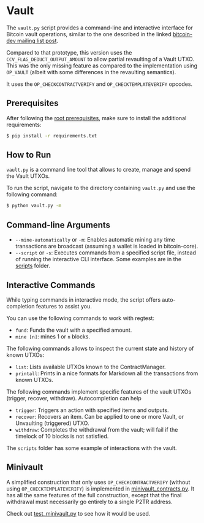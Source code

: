 # Vault

The `vault.py` script provides a command-line and interactive interface for Bitcoin vault operations, similar to the one described in the linked [bitcoin-dev mailing list post](https://lists.linuxfoundation.org/pipermail/bitcoin-dev/2023-April/021588.html).

Compared to that prototype, this version uses the `CCV_FLAG_DEDUCT_OUTPUT_AMOUNT` to allow partial revaulting of a Vault UTXO. This was the only missing feature as compared to the implementation using `OP_VAULT` (albeit with some differences in the revaulting semantics).

It uses the `OP_CHECKCONTRACTVERIFY` and `OP_CHECKTEMPLATEVERIFY` opcodes.

## Prerequisites

After following the [root prerequisites](../..#prerequisites), make sure to install the additional requirements:

```bash
$ pip install -r requirements.txt
```

## How to Run

`vault.py` is a command line tool that allows to create, manage and spend the Vault UTXOs.

To run the script, navigate to the directory containing `vault.py` and use the following command:

```bash
$ python vault.py -m
```

## Command-line Arguments

- `--mine-automatically` or `-m`: Enables automatic mining any time transactions are broadcast (assuming a wallet is loaded in bitcoin-core).
- `--script` or `-s`: Executes commands from a specified script file, instead of running the interactive CLI interface. Some examples are in the [scripts](scripts) folder.

## Interactive Commands

While typing commands in interactive mode, the script offers auto-completion features to assist you.

You can use the following commands to work with regtest:
- `fund`: Funds the vault with a specified amount.
- `mine [n]`: mines 1 or `n` blocks.

The following commands allows to inspect the current state and history of known UTXOs:

- `list`: Lists available UTXOs known to the ContractManager.
- `printall`: Prints in a nice formats for Markdown all the transactions from known UTXOs.

The following commands implement specific features of the vault UTXOs (trigger, recover, withdraw). Autocompletion can help 

- `trigger`: Triggers an action with specified items and outputs.
- `recover`: Recovers an item. Can be applied to one or more Vault, or Unvaulting (triggered) UTXO.
- `withdraw`: Completes the withdrawal from the vault; will fail if the timelock of 10 blocks is not satisfied.

The `scripts` folder has some example of interactions with the vault.

## Minivault

A simplified construction that only uses `OP_CHECKCONTRACTVERIFY` (without using `OP_CHECKTEMPLATEVERIFY`) is implemented in [minivault_contracts.py](minivault_contracts.py). It has all the same features of the full construction, except that the final withdrawal must necessarily go entirely to a single P2TR address.

Check out [test_minivault.py](../../tests/test_minivault.py) to see how it would be used.
